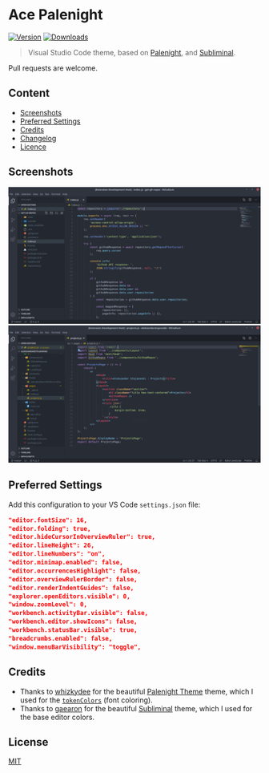 # Ace Palenight

[![Version](https://vsmarketplacebadge.apphb.com/version/acestojanoski.ace-palenight.svg)](https://marketplace.visualstudio.com/items?itemName=acestojanoski.ace-palenight)
[![Downloads](https://img.shields.io/vscode-marketplace/d/acestojanoski.ace-palenight.svg)](https://marketplace.visualstudio.com/items?itemName=acestojanoski.ace-palenight)

> Visual Studio Code theme, based on [Palenight](https://github.com/whizkydee/vscode-palenight-theme), and [Subliminal](https://github.com/gaearon/subliminal).

Pull requests are welcome.

## Content

* [Screenshots](#screenshots)
* [Preferred Settings](#preferred-settings)
* [Credits](#credits)
* [Changelog](changelog.md)
* [Licence](#license)

## Screenshots

![Screenshot](screenshots/screenshot1.png)
![Screenshot](screenshots/screenshot2.png)

## Preferred Settings
Add this configuration to your VS Code `settings.json` file:

```json
"editor.fontSize": 16,
"editor.folding": true,
"editor.hideCursorInOverviewRuler": true,
"editor.lineHeight": 26,
"editor.lineNumbers": "on",
"editor.minimap.enabled": false,
"editor.occurrencesHighlight": false,
"editor.overviewRulerBorder": false,
"editor.renderIndentGuides": false,
"explorer.openEditors.visible": 0,
"window.zoomLevel": 0,
"workbench.activityBar.visible": false,
"workbench.editor.showIcons": false,
"workbench.statusBar.visible": true,
"breadcrumbs.enabled": false,
"window.menuBarVisibility": "toggle",
```

## Credits
* Thanks to [whizkydee](https://github.com/whizkydee) for the beautiful [Palenight Theme](https://github.com/whizkydee/vscode-palenight-theme) theme, which I used for the [`tokenColors`](https://code.visualstudio.com/api/extension-guides/color-theme) (font coloring). 
* Thanks to [gaearon](https://github.com/gaearon) for the beautiful [Subliminal](https://github.com/gaearon/subliminal) theme, which I used for the base editor colors.

## License
[MIT](license)
